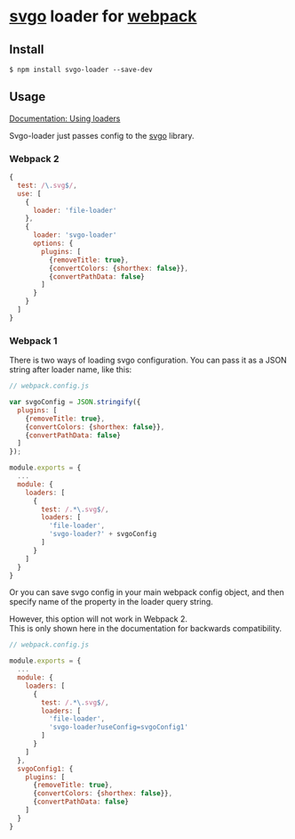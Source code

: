 # [svgo](https://github.com/svg/svgo) loader for [webpack](https://github.com/webpack/webpack)

## Install

```
$ npm install svgo-loader --save-dev
```

## Usage

[Documentation: Using loaders](http://webpack.github.io/docs/using-loaders.html)

Svgo-loader just passes config
to the [svgo](https://github.com/svg/svgo) library.

### Webpack 2

``` javascript
{
  test: /\.svg$/,
  use: [
    {
      loader: 'file-loader'
    },
    {
      loader: 'svgo-loader'
      options: {
        plugins: [
          {removeTitle: true},
          {convertColors: {shorthex: false}},
          {convertPathData: false}
        ]
      }
    }
  ]
}
```

### Webpack 1

There is two ways of loading svgo configuration.
You can pass it as a JSON string after loader name, like this:

``` javascript
// webpack.config.js

var svgoConfig = JSON.stringify({
  plugins: [
    {removeTitle: true},
    {convertColors: {shorthex: false}},
    {convertPathData: false}
  ]
});

module.exports = {
  ...
  module: {
    loaders: [
      {
        test: /.*\.svg$/,
        loaders: [
          'file-loader',
          'svgo-loader?' + svgoConfig
        ]
      }
    ]
  }
}
```

Or you can save svgo config in your main webpack config object,
and then specify name of the property in the loader query string.

However, this option will not work in Webpack 2.<br>This is only shown here in the documentation for backwards compatibility.

``` javascript
// webpack.config.js

module.exports = {
  ...
  module: {
    loaders: [
      {
        test: /.*\.svg$/,
        loaders: [
          'file-loader',
          'svgo-loader?useConfig=svgoConfig1'
        ]
      }
    ]
  },
  svgoConfig1: {
    plugins: [
      {removeTitle: true},
      {convertColors: {shorthex: false}},
      {convertPathData: false}
    ]
  }
}
```
